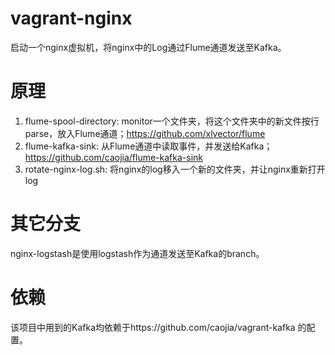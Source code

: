 vagrant-nginx
=============
启动一个nginx虚拟机，将nginx中的Log通过Flume通道发送至Kafka。

原理
=============
1. flume-spool-directory: monitor一个文件夹，将这个文件夹中的新文件按行parse，放入Flume通道；https://github.com/xlvector/flume
2. flume-kafka-sink: 从Flume通道中读取事件，并发送给Kafka；https://github.com/caojia/flume-kafka-sink
3. rotate-nginx-log.sh: 将nginx的log移入一个新的文件夹，并让nginx重新打开log

其它分支
=============
nginx-logstash是使用logstash作为通道发送至Kafka的branch。

依赖
=============
该项目中用到的Kafka均依赖于https://github.com/caojia/vagrant-kafka 的配置。
